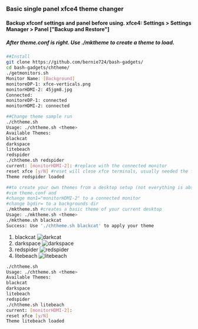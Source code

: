 ### Basic single panel xfce4 theme changer
#### Backup xfconf settings and panel before using. xfce4: Settings > Settings Manager > Panel ["Backup and Restore"]
##### After theme.conf is right. Use ./mktheme to create a theme to load.
```sh
##Install
git clone https://github.com/bernie724/bash-gadgets/
cd bash-gadgets/chtheme/
./getmonitors.sh 
Monitor Name: [Background] 
monitoreDP-1: xfce-verticals.png
monitorHDMI-2: 45jgm8.jpg
Connected: 
monitoreDP-1: connected
monitorHDMI-2: connected

##Change theme sample run
./chtheme.sh 
Usage: ./chtheme.sh <theme>
Available Themes: 
blackcat
darkspace
litebeach
redspider
./chtheme.sh redspider
current: [monitorHDMI-2]: #replace with the connected monitor
reset xfce [y/N] #reset will close xfce terminals, usually needed the first run 
Theme redspider loaded

##to create your own themes from a desktop setup (not everything is absorbed, only stuff I have got to)
#vim theme.conf and 
#change mon1="monitorHDMI-2" to a connected monitor
#change bgdir= to a backgrounds dir
./mktheme.sh #creates a basic theme of your current desktop
Usage: ./mktheme.sh <theme>
./mktheme.sh blackcat
Success: Use './chtheme.sh blackcat' to apply your theme
```

1. blackcat
![darkcat](https://user-images.githubusercontent.com/20193396/234690865-b1d6e9b8-86db-4181-9037-be2acccf3d9b.png)
2. darkspace
![darkspace](https://user-images.githubusercontent.com/20193396/234690950-666134c7-96ef-4f1f-b4ac-8c9287593333.png)
3. redspider 
![redspider](https://user-images.githubusercontent.com/20193396/234690971-84c14d03-faaa-46ad-b91d-09027f4f6444.png)
4. litebeach
![litebeach](https://user-images.githubusercontent.com/20193396/234691109-3f7712b5-eacb-4452-bdd2-cefbd523d58d.png)

```sh
./chtheme.sh 
Usage: ./chtheme.sh <theme>
Available Themes: 
blackcat
darkspace
litebeach
redspider
./chtheme.sh litebeach
current: [monitorHDMI-2]: 
reset xfce [y/N] 
Theme litebeach loaded
```
